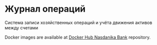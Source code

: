 # Журнал операций

Система записи хозяйственных операций и учёта движения активов между счетами

Docker images are available at [Docker Hub Nasdanika Bank](https://hub.docker.com/r/nasdanika/bank/) repository.
